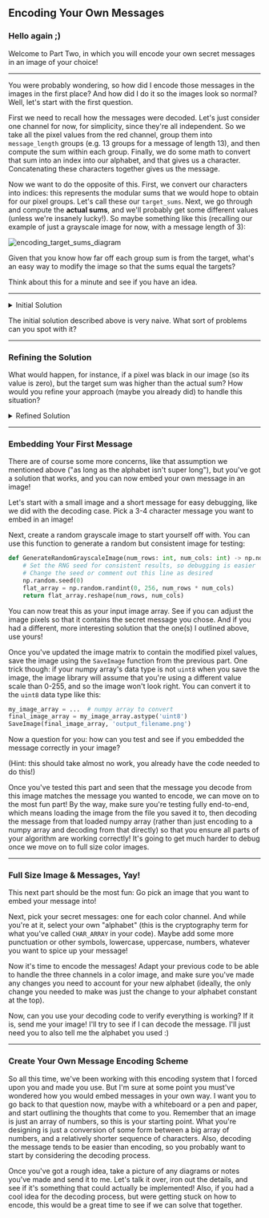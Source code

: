 ## Encoding Your Own Messages

### Hello again ;)

Welcome to Part Two, in which you will encode your own secret messages in an image of your choice!

---

You were probably wondering, so how did I encode those messages in the images in the first place?
And how did I do it so the images look so normal?  Well, let's start with the first question.

First we need to recall how the messages were decoded.  Let's just consider one channel for now,
for simplicity, since they're all independent.  So we take all the pixel values from the red channel,
group them into `message_length` groups (e.g. 13 groups for a message of length 13), and then compute
the sum within each group.  Finally, we do some math to convert that sum into an index into our alphabet,
and that gives us a character.  Concatenating these characters together gives us the message.

Now we want to do the opposite of this.  First, we convert our characters into indices: this represents
the modular sums that we would hope to obtain for our pixel groups.  Let's call these our `target_sums`.
Next, we go through and compute the **actual sums**, and we'll probably get some different values
(unless we're insanely lucky!).  So maybe something like this (recalling our example of just a grayscale
image for now, with a message length of 3):

![encoding_target_sums_diagram](https://user-images.githubusercontent.com/37650759/156912482-cf33994c-1fec-4c9f-aac9-83bb525527e7.png)

Given that you know how far off each group sum is from the target, what's an easy way to modify the image
so that the sums equal the targets?

Think about this for a minute and see if you have an idea.

---

<details>
  <summary>Initial Solution</summary>
  
  You might have thought of something more interesting, but here's the most basic, unimaginative solution:
  Select the first `message_length` pixels of the image to act as the representatives for each group.  Modify
  their values by the corresponding difference between target and actual solution for that group.
  
  So in the first group, the target was 1 less than the actual sum.  Thus we subtract 1 from the pixel at index 0.
  Next, we had a target 23 greater than the actual sum, so we add 23 to the pixel at index 1.  And so on...
</details>

The initial solution described above is very naive.  What sort of problems can you spot with it?

---

### Refining the Solution

What would happen, for instance, if a pixel was black in our image (so its value is zero), but the target
sum was higher than the actual sum?  How would you refine your approach (maybe you already did) to handle
this situation?

<details>
  <summary>Refined Solution</summary>
  
  There are two very natural approaches here:
  
  One approach is that rather than simply using the first pixel from each group as our representative, we can iterate through
  all the pixels within a given group (which equates to incrementing our index by `message_length` at each step)
  until we find a pixel that can be incremented or decremented by the amount required, while staying in the range [0, 255].
  
  Another approach is to remember that everything we are doing here is modular arithmetic - that means the numbers operate
  in a cycle.  Think of the second group in our example above: the target sum was 25 and the actual sum was 2.  If our
  alphabet length is 27, that means 27 = 0, 28 = 1, 29 = 2, and so on.  So in fact, rather than saying our target sum was 23 too high,
  we could say it was `25 - 29 = -4` off, or 4 too low.  This means we always have two options: we could either add some amount,
  or subtract some amount.  And as long as the alphabet isn't super long, one of these will always be possible!
  
</details>

---

### Embedding Your First Message

There are of course some more concerns, like that assumption we mentioned above ("as long as the alphabet isn't super long"),
but you've got a solution that works, and you can now embed your own message in an image!

Let's start with a small image and a short message for easy debugging, like we did with the decoding case.
Pick a 3-4 character message you want to embed in an image!

Next, create a random grayscale image to start yourself off with.  You can use this function to generate a random
but consistent image for testing:

```python
def GenerateRandomGrayscaleImage(num_rows: int, num_cols: int) -> np.ndarray:
    # Set the RNG seed for consistent results, so debugging is easier
    # Change the seed or comment out this line as desired
    np.random.seed(0)
    flat_array = np.random.randint(0, 256, num_rows * num_cols)
    return flat_array.reshape(num_rows, num_cols)
```

You can now treat this as your input image array.  See if you can adjust the image pixels so that it
contains the secret message you chose.  And if you had a different, more interesting solution that the one(s)
I outlined above, use yours!

Once you've updated the image matrix to contain the modified pixel values, save the image using the `SaveImage` function
from the previous part.  One trick though: if your numpy array's data type is not `uint8` when you save the image,
the image library will assume that you're using a different value scale than 0-255, and so the image won't look right.
You can convert it to the `uint8` data type like this:

```python
my_image_array = ...  # numpy array to convert
final_image_array = my_image_array.astype('uint8')
SaveImage(final_image_array, 'output_filename.png')
```

Now a question for you: how can you test and see if you embedded the message correctly in your image?

(Hint: this should take almost no work, you already have the code needed to do this!)

Once you've tested this part and seen that the message you decode from this image matches the message
you wanted to encode, we can move on to the most fun part!  By the way, make sure you're testing fully
end-to-end, which means loading the image from the file you saved it to, then decoding the message
from that loaded numpy array (rather than just encoding to a numpy array and decoding from that directly)
so that you ensure all parts of your algorithm are working correctly!  It's going to get much harder to debug
once we move on to full size color images.

---

### Full Size Image & Messages, Yay!

This next part should be the most fun: Go pick an image that you want to embed your message into!

Next, pick your secret messages: one for each color channel.  And while you're at it, select your own "alphabet" (this is the cryptography
term for what you've called `CHAR_ARRAY` in your code).  Maybe add some more punctuation or other symbols,
lowercase, uppercase, numbers, whatever you want to spice up your message!

Now it's time to encode the messages!  Adapt your previous code to be able to handle the three channels in 
a color image, and make sure you've made any changes you need to account for your new alphabet
(ideally, the only change you needed to make was just the change to your alphabet constant at the top).

Now, can you use your decoding code to verify everything is working?  If it is, send me your image!
I'll try to see if I can decode the message.  I'll just need you to also tell me the alphabet you used :)

---

### Create Your Own Message Encoding Scheme

So all this time, we've been working with this encoding system that I forced upon you and made you use.
But I'm sure at some point you must've wondered how you would embed messages in your own way.  I want you
to go back to that question now, maybe with a whiteboard or a pen and paper, and start outlining the thoughts
that come to you.  Remember that an image is just an array of numbers, so this is your starting point.
What you're designing is just a conversion of some form between a big array of numbers, and a relatively
shorter sequence of characters.
Also, decoding the message tends to be easier than encoding, so you probably want to start by considering the decoding process.

Once you've got a rough idea, take a picture of any diagrams or notes you've made and send it to me.  Let's
talk it over, iron out the details, and see if it's something that could actually be implemented!  Also, if you 
had a cool idea for the decoding process, but were getting stuck on how to encode, this would be a great time
to see if we can solve that together.
